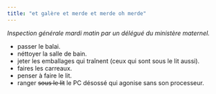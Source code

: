 ```yaml
---
title: "et galère et merde et merde oh merde"
---
```


_Inspection générale mardi matin par un délégué du ministère maternel._

* passer le balai.   
* néttoyer la salle de bain.   
* jeter les emballages qui traînent (ceux qui sont sous le lit aussi).   
* faires les carreaux.   
* penser à faire le lit.   
* ranger <s>sous le lit</s> le PC désossé qui agonise sans son processeur.

